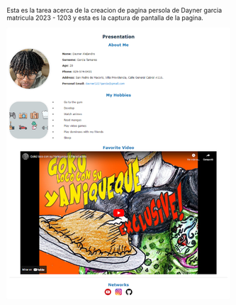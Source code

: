 Esta es la tarea acerca de la creacion de pagina persola de Dayner garcia matricula 2023 - 1203 y esta es la captura de pantalla de la pagina.

![Captura 1](/Capturas/img.png)